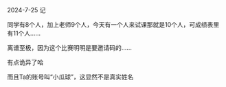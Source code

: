2024-7-25 记

同学有8个人，加上老师9个人，今天有一个人来试课那就是10个人，可成绩表里有11个人……

离谱至极，因为这个比赛明明是要邀请码的……

有点诡异了哈

而且Ta的账号叫“小瓜球”，这显然不是真实姓名
